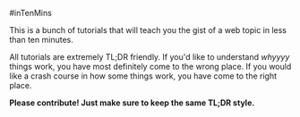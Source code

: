 #inTenMins

This is a bunch of tutorials that will teach you the gist of a web topic in less than ten minutes. 

All tutorials are extremely TL;DR friendly. If you'd like to understand _whyyyy_ things work, you have most definitely come to the wrong place. If you would like a crash course in how some things work, you have come to the right place. 

**Please contribute! Just make sure to keep the same TL;DR style.**
